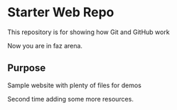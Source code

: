 # Starter Web Repo

This repository is for showing how Git and GitHub work

Now you are in faz arena.


## Purpose

Sample website with plenty of files for demos


Second time adding some more resources.
